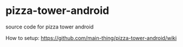 # pizza-tower-android
source code for pizza tower android

How to setup: https://github.com/main-thing/pizza-tower-android/wiki
